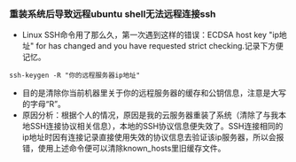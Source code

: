 
### 重装系统后导致远程ubuntu shell无法远程连接ssh
- Linux SSH命令用了那么久，第一次遇到这样的错误：ECDSA host key "ip地址" for  has changed and you have requested strict checking.记录下方便记忆。
```
ssh-keygen -R "你的远程服务器ip地址" 
```
- 目的是清除你当前机器里关于你的远程服务器的缓存和公钥信息，注意是大写的字母“R”。
- 原因分析：根据个人的情况，原因是我的云服务器重装了系统（清除了与我本地SSH连接协议相关信息），本地的SSH协议信息便失效了。SSH连接相同的ip地址时因有连接记录直接使用失效的协议信息去验证该ip服务器，所以会报错，使用上述命令便可以清除known_hosts里旧缓存文件。